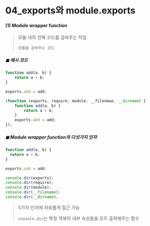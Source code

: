 # 04_exports와 module.exports 

#### (1) Module wrapper function

> 모듈 내의 전체 코드를 감싸주는 작업 
>
> `모듈을 감싸주는 코드`

##### ◼ 예시 코드 

```js
function add(a, b) {
    return a + b;
}

exports.add = add;
```

```js
(function (exports, require, module, __filenmae, __dirname) {
    function add(a, b) {
        return a + b;
    }
    exports.add = add;
});
```



##### ◼ Module wrapper function의 다섯가지 인자 

```js
function add(a, b) {
  return a + b;
}

exports.add = add;

console.dir(exports);
console.dir(require);
console.dir(module);
console.dir(__filename);
console.dir(__dirname);
```

> 5가지 인자에 자유롭게 접근 가능 
>
> `console.dir`는 특정 객체의 내부 속성들을 모두 출력해주는 함수 

